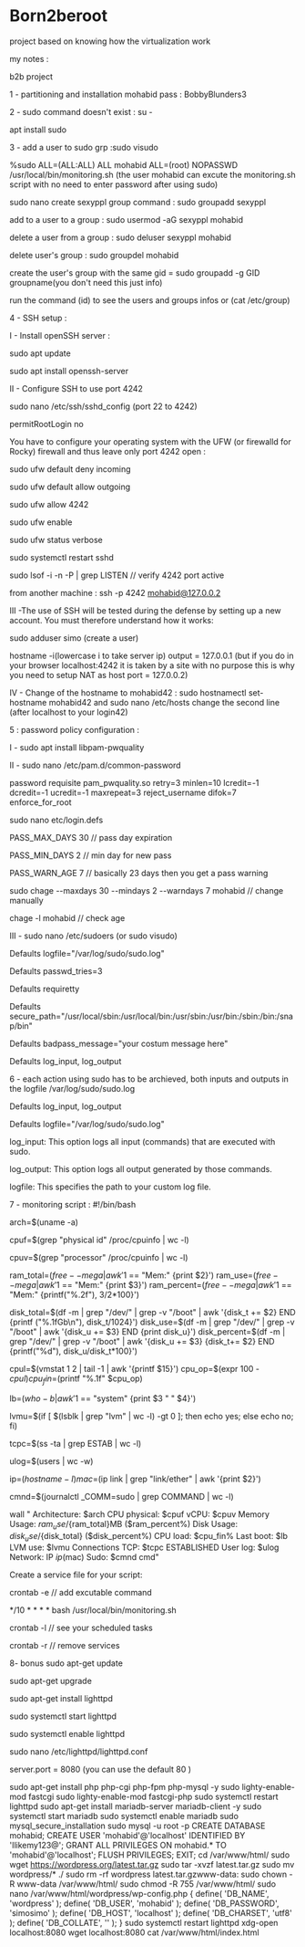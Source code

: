 # Born2beroot
project based on knowing how the virtualization work


my notes :

b2b project

1 - partitioning and installation 
mohabid pass : BobbyBlunders3

2 - sudo command doesn't exist : 
su -

apt install sudo

3 - add a user to sudo grp :sudo visudo

%sudo   ALL=(ALL:ALL) ALL
mohabid   ALL=(root) NOPASSWD /usr/local/bin/monitoring.sh (the user mohabid can excute the monitoring.sh script with no need to enter password after using sudo)

sudo nano
create sexyppl group command : sudo groupadd sexyppl

add to a user to a group : sudo usermod -aG sexyppl mohabid

delete a user from a group : sudo deluser sexyppl mohabid

delete user's group : sudo groupdel mohabid

create the user's group with the same gid = sudo groupadd -g GID groupname(you don't need this just info)

run the command (id) to see the users and groups infos or (cat /etc/group)

4 - SSH setup :

 I -  Install openSSH server : 

sudo apt update

sudo apt install openssh-server

II -  Configure SSH to use port 4242

sudo nano /etc/ssh/sshd_config (port 22 to 4242)

permitRootLogin no

You have to configure your operating system with the UFW (or firewalld for Rocky)
firewall and thus leave only port 4242 open : 

sudo ufw default deny incoming

sudo ufw default allow outgoing

sudo ufw allow 4242

sudo ufw enable

sudo ufw status verbose

sudo systemctl restart sshd

sudo lsof -i -n -P | grep LISTEN // verify 4242 port active

from another machine : ssh -p 4242 mohabid@127.0.0.2


III -The use of SSH will be tested during the defense by setting up a new account. You must therefore understand how it works:

sudo adduser simo (create a user)

hostname -i(lowercase i to take server ip) output = 127.0.0.1 (but if you do in your browser localhost:4242 it is taken by a site with no purpose this is why you need to setup NAT as host port = 127.0.0.2)


IV - Change of the hostname to mohabid42 :
sudo hostnamectl set-hostname mohabid42
and sudo nano /etc/hosts change the second line (after localhost to your login42)

5 : password policy configuration :

I - sudo apt install libpam-pwquality

II - sudo nano /etc/pam.d/common-password

password        requisite                       pam_pwquality.so retry=3 minlen=10 lcredit=-1 dcredit=-1 ucredit=-1 maxrepeat=3 reject_username difok=7 enforce_for_root

sudo nano etc/login.defs

PASS_MAX_DAYS 30 // pass day expiration

PASS_MIN_DAYS 2 // min day for new pass

PASS_WARN_AGE 7 // basically 23 days then you get a pass warning

sudo chage --maxdays 30 --mindays 2 --warndays 7 mohabid // change manually

chage -l mohabid // check age

III - sudo nano /etc/sudoers (or sudo visudo)

Defaults        logfile="/var/log/sudo/sudo.log"

Defaults        passwd_tries=3

Defaults        requiretty

Defaults        secure_path="/usr/local/sbin:/usr/local/bin:/usr/sbin:/usr/bin:/sbin:/bin:/snap/bin"

Defaults        badpass_message="your costum message here"

Defaults        log_input, log_output

6 - each action using sudo has to be archieved, both inputs and outputs in the logfile /var/log/sudo/sudo.log

Defaults log_input, log_output

Defaults logfile="/var/log/sudo/sudo.log"

 log_input: This option logs all input (commands) that are executed with sudo.
 
  log_output: This option logs all output generated by those commands.
  
  logfile: This specifies the path to your custom log file.

7 - monitoring script :
#!/bin/bash

arch=$(uname -a)

cpuf=$(grep "physical id" /proc/cpuinfo | wc -l)

cpuv=$(grep "processor" /proc/cpuinfo | wc -l)

ram_total=$(free --mega | awk '$1 == "Mem:" {print $2}')
ram_use=$(free --mega | awk '$1 == "Mem:" {print $3}')
ram_percent=$(free --mega | awk '$1 == "Mem:" {printf("%.2f"), $3/$2*100}')

disk_total=$(df -m | grep "/dev/" | grep -v "/boot" | awk '{disk_t += $2} END {printf ("%.1fGb\n"), disk_t/1024}')
disk_use=$(df -m | grep "/dev/" | grep -v "/boot" | awk '{disk_u += $3} END {print disk_u}')
disk_percent=$(df -m | grep "/dev/" | grep -v "/boot" | awk '{disk_u += $3} {disk_t+= $2} END {printf("%d"), disk_u/disk_t*100}')

cpul=$(vmstat 1 2 | tail -1 | awk '{printf $15}')
cpu_op=$(expr 100 - $cpul)
cpu_fin=$(printf "%.1f" $cpu_op)

lb=$(who -b | awk '$1 == "system" {print $3 " " $4}')

lvmu=$(if [ $(lsblk | grep "lvm" | wc -l) -gt 0 ]; then echo yes; else echo no; fi)

tcpc=$(ss -ta | grep ESTAB | wc -l)

ulog=$(users | wc -w)

ip=$(hostname -I)
mac=$(ip link | grep "link/ether" | awk '{print $2}')

cmnd=$(journalctl _COMM=sudo | grep COMMAND | wc -l)

wall "  Architecture: $arch
        CPU physical: $cpuf
        vCPU: $cpuv
        Memory Usage: $ram_use/${ram_total}MB ($ram_percent%)
        Disk Usage: $disk_use/${disk_total} ($disk_percent%)
        CPU load: $cpu_fin%
        Last boot: $lb
        LVM use: $lvmu
        Connections TCP: $tcpc ESTABLISHED
        User log: $ulog
        Network: IP $ip ($mac)
        Sudo: $cmnd cmd"

Create a service file for your script:

crontab -e // add excutable command

*/10 * * * * bash /usr/local/bin/monitoring.sh

crontab -l // see your scheduled tasks

crontab -r // remove services

8- bonus 
sudo apt-get update

sudo apt-get upgrade

sudo apt-get install lighttpd

sudo systemctl start lighttpd

sudo systemctl enable lighttpd

sudo nano /etc/lighttpd/lighttpd.conf

server.port                 = 8080 (you can use the default 80 )

sudo apt-get install php php-cgi php-fpm php-mysql -y
sudo lighty-enable-mod fastcgi
sudo lighty-enable-mod fastcgi-php
sudo systemctl restart lighttpd
sudo apt-get install mariadb-server mariadb-client -y
sudo systemctl start mariadb
sudo systemctl enable mariadb
sudo mysql_secure_installation
sudo mysql -u root -p
CREATE DATABASE mohabid;
CREATE USER 'mohabid'@'localhost' IDENTIFIED BY 'Ilikemy123@';
GRANT ALL PRIVILEGES ON mohabid.* TO 'mohabid'@'localhost';
FLUSH PRIVILEGES;
EXIT;
cd /var/www/html/
sudo wget https://wordpress.org/latest.tar.gz
sudo tar -xvzf latest.tar.gz
sudo mv wordpress/* ./
sudo rm -rf wordpress latest.tar.gzwww-data:
sudo chown -R www-data /var/www/html/
sudo chmod -R 755 /var/www/html/
sudo nano /var/www/html/wordpress/wp-config.php
{
define( 'DB_NAME', 'wordpress' );
define( 'DB_USER', 'mohabid' );
define( 'DB_PASSWORD', 'simosimo' );
define( 'DB_HOST', 'localhost' );
define( 'DB_CHARSET', 'utf8' );
define( 'DB_COLLATE', '' );
}
sudo systemctl restart lighttpd
xdg-open localhost:8080
wget localhost:8080
cat /var/www/html/index.html
